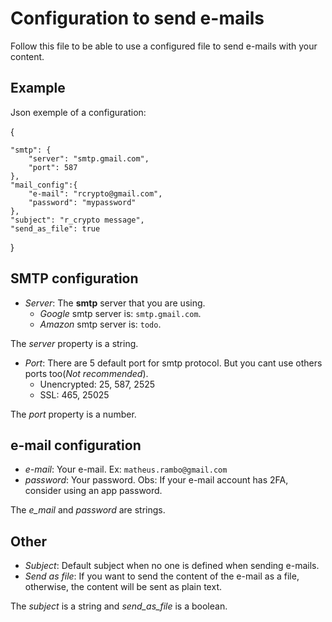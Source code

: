 # Configuration to send e-mails
Follow this file to be able to use a configured file to send e-mails with your content.

## Example

Json exemple of a configuration:

{

    "smtp": {
        "server": "smtp.gmail.com",
        "port": 587
    },
    "mail_config":{
        "e-mail": "rcrypto@gmail.com",
        "password": "mypassword"
    },
    "subject": "r_crypto message",
    "send_as_file": true
}

## SMTP configuration
 - *Server*: The **smtp** server that you are using.
   - *Google* smtp server is: ``smtp.gmail.com``.
   - *Amazon* smtp server is: ``todo``.

The *server* property is a string.


- *Port*: There are 5 default port for smtp protocol. But you cant use others ports too(*Not recommended*).
   - Unencrypted: 25, 587, 2525
   - SSL: 465, 25025

The *port* property is a number.

## e-mail configuration
 - *e-mail*: Your e-mail. Ex: ``matheus.rambo@gmail.com``
 - *password*: Your password. Obs: If your e-mail account has 2FA, consider using an app password.

The *e_mail* and *password* are strings.

## Other
 - *Subject*: Default subject when no one is defined when sending e-mails.
 - *Send as file*: If you want to send the content of the e-mail as a file, otherwise, the content will be sent as plain text.

The *subject* is a string and *send_as_file* is a boolean.

